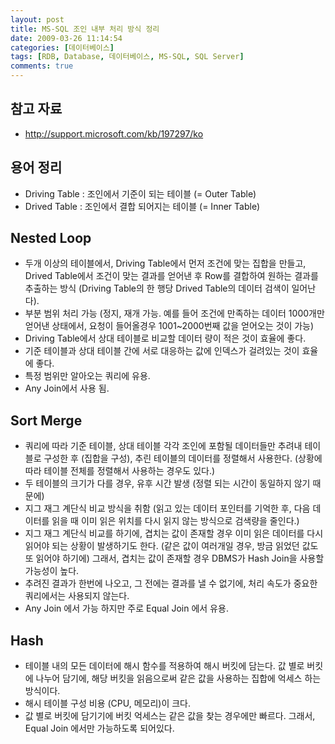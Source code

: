 ```yaml
---
layout: post
title: MS-SQL 조인 내부 처리 방식 정리
date: 2009-03-26 11:14:54
categories: [데이터베이스]
tags: [RDB, Database, 데이터베이스, MS-SQL, SQL Server]
comments: true
---
```


## 참고 자료
* <http://support.microsoft.com/kb/197297/ko>

## 용어 정리
* Driving Table : 조인에서 기준이 되는 테이블 (= Outer Table)
* Drived Table : 조인에서 결합 되어지는 테이블 (= Inner Table)

## Nested Loop
- 두개 이상의 테이블에서, Driving Table에서 먼저 조건에 맞는 집합을 만들고, Drived Table에서 조건이 맞는 결과를 얻어낸 후 Row를 결합하여 원하는 결과를 추출하는 방식 (Driving Table의 한 행당 Drived Table의 데이터 검색이 일어난다).
- 부분 범위 처리 가능 (정지, 재개 가능. 예를 들어 조건에 만족하는 데이터 1000개만 얻어낸 상태에서, 요청이 들어올경우 1001~2000번째 값을 얻어오는 것이 가능)
- Driving Table에서 상대 테이블로 비교할 데이터 량이 적은 것이 효율에 좋다.
- 기준 테이블과 상대 테이블 간에 서로 대응하는 값에 인덱스가 걸려있는 것이 효율에 좋다.
- 특정 범위만 알아오는 쿼리에 유용.
- Any Join에서 사용 됨.

## Sort Merge
- 쿼리에 따라 기준 테이블, 상대 테이블 각각 조인에 포함될 데이터들만 추려내 테이블로 구성한 후 (집합을 구성), 추린 테이블의 데이터를 정렬해서 사용한다.
(상황에 따라 테이블 전체를 정렬해서 사용하는 경우도 있다.)
- 두 테이블의 크기가 다를 경우, 유후 시간 발생 (정렬 되는 시간이 동일하지 않기 때문에)
- 지그 재그 계단식 비교 방식을 취함 (읽고 있는 데이터 포인터를 기억한 후, 다음 데이터를 읽을 때 이미 읽은 위치를 다시 읽지 않는 방식으로 검색량을 줄인다.)
- 지그 재그 계단식 비교를 하기에, 겹치는 값이 존재할 경우 이미 읽은 데이터를 다시 읽어야 되는 상황이 발생하기도 한다. (같은 값이 여러개일 경우, 방금 읽었던 값도 또 읽어야 하기에) 그래서, 겹치는 값이 존재할 경우 DBMS가 Hash Join을 사용할 가능성이 높다.
- 추려진 결과가 한번에 나오고, 그 전에는 결과를 낼 수 없기에, 처리 속도가 중요한 쿼리에서는 사용되지 않는다.
- Any Join 에서 가능 하지만 주로 Equal Join 에서 유용.

## Hash
- 테이블 내의 모든 데이터에 해시 함수를 적용하여 해시 버킷에 담는다. 값 별로 버킷에 나누어 담기에, 해당 버킷을 읽음으로써 같은 값을 사용하는 집합에 억세스 하는 방식이다.
- 해시 테이블 구성 비용 (CPU, 메모리)이 크다.
- 값 별로 버킷에 담기기에 버킷 억세스는 같은 값을 찾는 경우에만 빠르다. 그래서, Equal Join 에서만 가능하도록 되어있다.